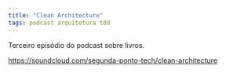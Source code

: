 ```yaml
---
title: "Clean Architecture"
tags: podcast arquitetura tdd
---
```


Terceiro episódio do podcast sobre livros.

https://soundcloud.com/segunda-ponto-tech/clean-architecture
